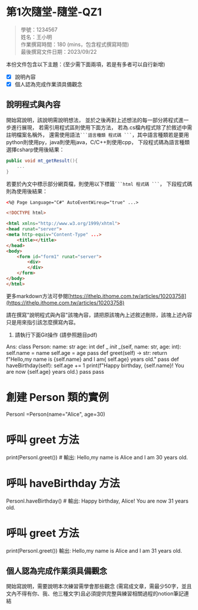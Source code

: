 # 第1次隨堂-隨堂-QZ1
>
>學號：1234567
><br />
>姓名：王小明
><br />
>作業撰寫時間：180 (mins，包含程式撰寫時間)
><br />
>最後撰寫文件日期：2023/09/22
>

本份文件包含以下主題：(至少需下面兩項，若是有多者可以自行新增)
- [x] 說明內容
- [x] 個人認為完成作業須具備觀念

## 說明程式與內容

開始寫說明，該說明需說明想法，
並於之後再對上述想法的每一部分將程式進一步進行展現，
若需引用程式區則使用下面方法，
若為.cs檔內程式除了於敘述中需註明檔案名稱外，
還需使用語法` ```語言種類 程式碼 ``` `，其中語言種類若是要用python則使用py，java則使用java，C/C++則使用cpp，
下段程式碼為語言種類選擇csharp使用後結果：

```csharp
public void mt_getResult(){
    ...
}
```

若要於內文中標示部分網頁檔，則使用以下標籤` ```html 程式碼 ``` `，
下段程式碼則為使用後結果：

```html
<%@ Page Language="C#" AutoEventWireup="true" ...>

<!DOCTYPE html>

<html xmlns="http://www.w3.org/1999/xhtml">
<head runat="server">
<meta http-equiv="Content-Type" ...>
    <title></title>
</head>
<body>
    <form id="form1" runat="server">
        <div>
        </div>
    </form>
</body>
</html>
```
更多markdown方法可參閱[https://ithelp.ithome.com.tw/articles/10203758](https://ithelp.ithome.com.tw/articles/10203758)

請在撰寫"說明程式與內容"該塊內容，請把原該塊內上述敘述刪除，該塊上述內容只是用來指引該怎麼撰寫內容。

1. 請執行下面Git操作 (請參照題目pdf)

Ans:
class Person:
    name: str
    age: int
    def _ _init_ _(seif, name: str, age: int):
        self.name = name
        self.age = age
        pass
    def greet(self) -> str:
        return f"Hello,my name is {self.name} and I am{
            self.age} years old."
        pass
    def haveBirthday(self):
        self.age += 1
        print(f"Happy birthday, {self.name}! You are now
            {self.age} years old.)
        pass
    pass

 # 創建 Person 類的實例
 Personl =Person(name="Alice", age=30)
 # 呼叫 greet 方法
 print(Personl.greet()) # 輸出: Hello,my name is Alice and I am 30 years old.
 # 呼叫 haveBirthday 方法
 Personl.haveBirthday() # 輸出: Happy birthday, Alice! You are now
           31 years old.                    
# 呼叫 greet 方法
print(Personl.greet()) 輸出: Hello,my name is Alice and I am 31 years old.



## 個人認為完成作業須具備觀念

開始寫說明，需要說明本次練習需學會那些觀念 (需寫成文章，需最少50字，並且文內不得有你、我、他三種文字)且必須提供完整與練習相關過程的notion筆記連結